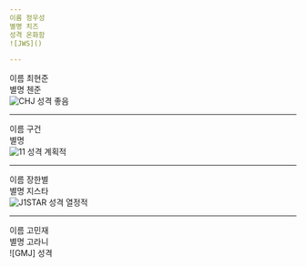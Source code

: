 ```yaml
---
이름 정우성  
별명 치즈  
성격 온화함  
![JWS]()

---
```

이름 최현준  
별명 첸준  
![CHJ]()
성격 좋음  

---
이름 구건  
별명  
![11](https://user-images.githubusercontent.com/25609126/50469612-87673600-09f0-11e9-8e82-5e3018385dff.jpg)
성격 계획적  

---
이름 장한별  
별명 지스타  
![J1STAR](https://avatars3.githubusercontent.com/u/8870540?s=460&v=4)
성격 열정적  

---
이름 고민재  
별명 고라니  
![GMJ]
성격 
